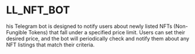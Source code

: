 # LL_NFT_BOT
his Telegram bot is designed to notify users about newly listed NFTs (Non-Fungible Tokens) that fall under a specified price limit. Users can set their desired price, and the bot will periodically check and notify them about any NFT listings that match their criteria.
